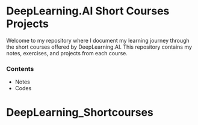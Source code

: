 # DeepLearning.AI Short Courses Projects

Welcome to my repository where I document my learning journey through the short courses offered by DeepLearning.AI. This repository contains my notes, exercises, and projects from each course.

### Contents
- Notes
- Codes
# DeepLearning_Shortcourses

